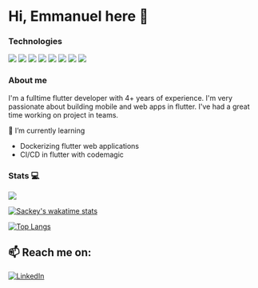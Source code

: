 # Hi, Emmanuel here 👋
### Technologies
<p>
  <img  src="https://img.shields.io/badge/-Flutter-white?style=for-the-badge&logo=flutter&logoColor=blue"/>
  <img  src="https://img.shields.io/badge/-Bloc-white?style=for-the-badge&logo=bloc&logoColor=blue"/>
  <img  src="https://img.shields.io/badge/-Adobe XD-pink?style=for-the-badge&logo=adobexd&logoColor=indigo" />
  <img  src="https://img.shields.io/badge/-Figma-black?style=for-the-badge&logo=figma&logoColor=white"/>
  <img  src="https://img.shields.io/badge/-Actions-white?style=for-the-badge&logo=githubactions&logoColor=blue"/>
  <img  src="https://img.shields.io/badge/-Codemagic-blue?style=for-the-badge&logo=codemagic&logoColor=orange"/>
  <img  src="https://img.shields.io/badge/-Firebase-blue?style=for-the-badge&logo=firebase&logoColor=yellow"/>
  <img  src="https://img.shields.io/badge/-Google Maps-white?style=for-the-badge&logo=googlemaps&logoColor=red" />
<!--   <img  src="https://img.shields.io/badge/-Docker-white?style=for-the-badge&logo=docker&logoColor=blue" /> -->
</p>


### About me

I'm a fulltime flutter developer with 4+ years of experience.
I'm very passionate about building mobile and web apps in flutter.
I've had a great time working on project in teams.

<!-- ### Some Projects -->

<!-- ![Customized Card](https://github-readme-stats.vercel.app/api/pin?username=Ejasackey&repo=v-fibre_locator&title_color=fff&icon_color=f9f9f9&text_color=9f9f9f&bg_color=151515) -->
  
<!-- ![Customized Card](https://github-readme-stats.vercel.app/api/pin?username=yeboah326&repo=v-rentals-api&title_color=fff&icon_color=f9f9f9&text_color=9f9f9f&bg_color=151515) -->

🌱 I’m currently learning 
  - Dockerizing flutter web applications
  - CI/CD in flutter with codemagic

###  Stats 💻

<p>
  <img  src="https://www.codewars.com/users/Ejasackey/badges/large"/>
  <!--![Gideon's GitHub stats](https://github-readme-stats.vercel.app/api?username=yeboah326&show_icons=true&theme=cobalt) -->
    
  [![Sackey's wakatime stats](https://github-readme-stats.vercel.app/api/wakatime?username=@Ejas&count_private=true&theme=cobalt&langs_count=10)](https://github.com/Ejasackey)

  [![Top Langs](https://github-readme-stats.vercel.app/api/top-langs/?username=Ejasackey&lang_count=10&theme=cobalt)](https://github.com/Ejasackey)

</p>
  
  ## 📫 Reach me on:
<a href="https://www.linkedin.com/in/sackeynuel/">
  <img alt=LinkedIn src="https://img.shields.io/badge/linkedin-%230077B5.svg?style=for-the-badge&logo=linkedin&logoColor=white"/>
</a>


<!--
**yeboah326/yeboah326** is a ✨ _special_ ✨ repository because its `README.md` (this file) appears on your GitHub profile.

Here are some ideas to get you started:

- 🔭 I’m currently working on ...
- 🌱 I’m currently learning ...
- 👯 I’m looking to collaborate on ...
- 🤔 I’m looking for help with ...
- 💬 Ask me about ...
- 📫 How to reach me: ...
- 😄 Pronouns: ...
- ⚡ Fun fact: ...
-->
